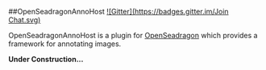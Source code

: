 ##OpenSeadragonAnnoHost
[![Gitter](https://badges.gitter.im/Join Chat.svg)](https://gitter.im/msalsbery/OpenSeadragonImaging?utm_source=badge&utm_medium=badge&utm_campaign=pr-badge&utm_content=badge)

OpenSeadragonAnnoHost is a plugin for [OpenSeadragon](https://github.com/openseadragon/openseadragon) 
which provides a framework for annotating images.

**Under Construction...**
